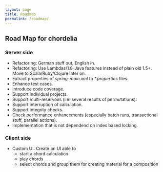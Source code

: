 ```yaml
---
layout: page
title: Roadmap
permalink: /roadmap/
---
```


<!-- Future plans, support needed! -->

## Road Map for chordelia

### Server side
  * Refactoring: German stuff out, English in.
  * Refactoring: Use Lambdas/1.8-Java features instead of plain old 1.5+. Move to Scala/Ruby/Clojure later on.
  * Extract properties of _spring-main.xml_ to _*.properties_ files.
  * Enhance test cases.
  * Introduce code coverage.
  * Support individual projects.
  * Support multi-reservoirs (i.e. several results of permutations).
  * Support interruption of calculation.
  * Support integrity checks.
  * Check performance enhancements (especially batch runs, transactional stuff, parallel actions).
  * Implementation that is not dependend on index based locking.

### Client side
  * Custom UI: Create an UI able to
    * start a chord calculation
    * play chords
    * select chords and group them for creating material for a composition